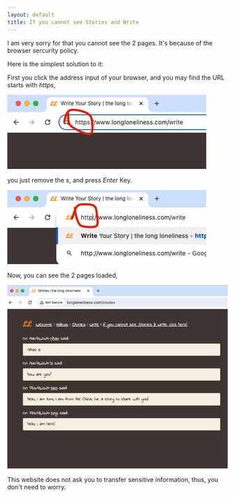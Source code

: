 ```yaml
---
layout: default
title: If you cannot see Stories and Write
---
```


I am very sorry for that you cannot see the 2 pages. It's because of the browser sercurity policy.

Here is the simplest solution to it:

First you click the address input of your browser, and you may find the URL starts with _https_,

<img class="image" src="/assets/images/fail-to-load-1.png" />

you just remove the _s_, and press _Enter_ Key.

<img class="image" src="/assets/images/fail-to-load-2.png" />

Now, you can see the 2 pages loaded,

<img class="image" src="/assets/images/fail-to-load-3.png" />

This website does not ask you to transfer sensitive information, thus, you don't need to worry.
